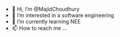 - 👋 Hi, I’m @MajidChoudhury
- 👀 I’m interested in a software engineering 
- 🌱 I’m currently learning  NEE
- 📫 How to reach me ...



<!---
Majid78678/Majid78678 is a ✨ special ✨ repository because its `README.md` (this file) appears on your GitHub profile.
You can click the Preview link to take a look at your changes.
--->
